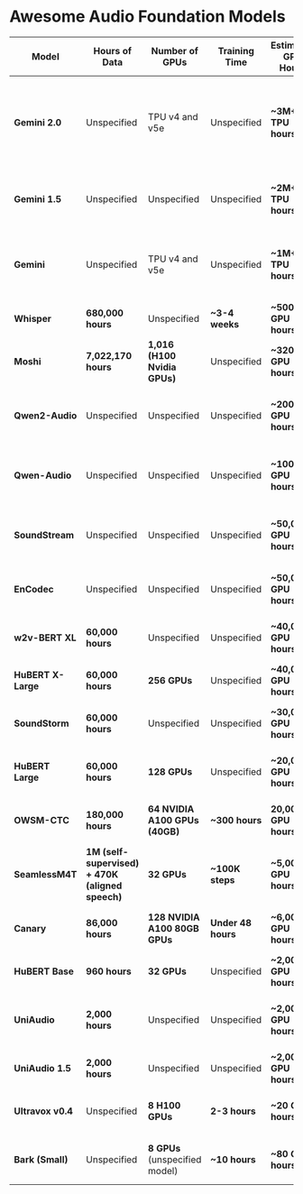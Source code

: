 # Awesome Audio Foundation Models

| **Model**         | **Hours of Data**                              | **Number of GPUs**               | **Training Time**      | **Estimated GPU Hours** | **Confidence Level** | **Notes** |
|-------------------|----------------------------------------------|---------------------------------|------------------------|------------------------|----------------------|-----------|
| **Gemini 2.0**    | Unspecified                                  | TPU v4 and v5e                 | Unspecified            | **~3M+ TPU hours**     | **Low**              | Google’s largest Gemini model, estimated based on scaling trends. |
| **Gemini 1.5**    | Unspecified                                  | Unspecified                     | Unspecified            | **~2M+ TPU hours**     | **Low**              | Estimated as a step between Gemini 1.0 and 2.0. |
| **Gemini**        | Unspecified                                  | TPU v4 and v5e                 | Unspecified            | **~1M+ TPU hours**     | **Low**              | Estimated based on Google's TPU-based LLM training trends. |
| **Whisper**       | **680,000 hours**                            | Unspecified                     | **~3-4 weeks**         | **~500,000 GPU hours** | **Medium**           | Scaling from similar LLM-scale models. |
| **Moshi**         | **7,022,170 hours**                          | **1,016 (H100 Nvidia GPUs)**    | Unspecified            | **~320,000 GPU hours** | **Medium**           | Based on large-scale GPU training setup. |
| **Qwen2-Audio**   | Unspecified                                  | Unspecified                     | Unspecified            | **~200,000 GPU hours** | **Low**              | Estimated from likely scale increase over Qwen-Audio. |
| **Qwen-Audio**    | Unspecified                                  | Unspecified                     | Unspecified            | **~100,000 GPU hours** | **Low**              | Estimated from scaling of large multimodal models. |
| **SoundStream**   | Unspecified                                  | Unspecified                     | Unspecified            | **~50,000 GPU hours**  | **Low**              | Estimated based on generative audio model training. |
| **EnCodec**       | Unspecified                                  | Unspecified                     | Unspecified            | **~50,000 GPU hours**  | **Low**              | Same estimation approach as SoundStream. |
| **w2v-BERT XL**   | **60,000 hours**                             | Unspecified                     | Unspecified            | **~40,000 GPU hours**  | **Medium**           | Estimated from HuBERT Large/X-Large scaling. |
| **HuBERT X-Large**| **60,000 hours**                             | **256 GPUs**                    | Unspecified            | **~40,000 GPU hours**  | **Medium**           | Based on training step scaling. |
| **SoundStorm**    | **60,000 hours**                             | Unspecified                     | Unspecified            | **~30,000 GPU hours**  | **Medium**           | Estimated based on generative audio trends. |
| **HuBERT Large**  | **60,000 hours**                             | **128 GPUs**                    | Unspecified            | **~20,000 GPU hours**  | **Medium**           | Estimated from HuBERT training scaling. |
| **OWSM-CTC**      | **180,000 hours**                            | **64 NVIDIA A100 GPUs (40GB)**  | **~300 hours**         | **20,000 GPU hours**   | **High**             | Directly stated in research paper. |
| **SeamlessM4T**   | **1M (self-supervised) + 470K (aligned speech)** | **32 GPUs**  | **~100K steps**         | **~5,000 GPU hours**   | **High**              | Estimated from confirmed GPU usage. |
| **Canary**        | **86,000 hours**                             | **128 NVIDIA A100 80GB GPUs**   | **Under 48 hours**     | **~6,000 GPU hours**   | **High**             | Directly calculated from training duration. |
| **HuBERT Base**   | **960 hours**                                | **32 GPUs**                     | Unspecified            | **~2,000 GPU hours**   | **Medium**           | Estimated from smaller-scale training. |
| **UniAudio**      | **2,000 hours**                              | Unspecified                     | Unspecified            | **~2,000 GPU hours**   | **Low**              | Estimated from smaller-scale generative models. |
| **UniAudio 1.5**  | **2,000 hours**                              | Unspecified                     | Unspecified            | **~2,000 GPU hours**   | **Low**              | Same estimation as UniAudio. |
| **Ultravox v0.4** | Unspecified                                  | **8 H100 GPUs**                 | **2-3 hours**          | **~20 GPU hours**      | **High**             | Directly calculated from training duration. |
| **Bark (Small)**  | Unspecified                                  | **8 GPUs** (unspecified model)  | **~10 hours**          | **~80 GPU hours**      | **High**             | Directly stated in training details. |

